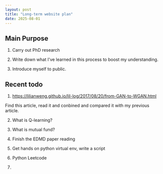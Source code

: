 ```yaml
---
layout: post
title: "Long-term website plan"
date: 2025-08-01
---
```


## Main Purpose

1. Carry out PhD research

2. Write down what I've learned in this process to boost my understanding.

3. Introduce myself to public. 

## Recent todo

1. https://lilianweng.github.io/lil-log/2017/08/20/from-GAN-to-WGAN.html 

Find this article, read it and conbined and compared it with my previous article. 

2. What is Q-learning?

3. What is mutual fund? 

4. Finish the EDMD paper reading

5. Get hands on python virtual env, write a script

6. Python Leetcode

7. 